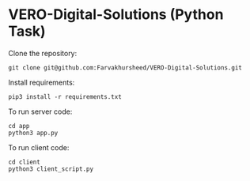 # VERO-Digital-Solutions (Python Task)

Clone the repository:

```
git clone git@github.com:Farvakhursheed/VERO-Digital-Solutions.git
```

Install requirements:

```
pip3 install -r requirements.txt
```

To run server code:

```
cd app
python3 app.py
```

To run client code:

```
cd client
python3 client_script.py
```
